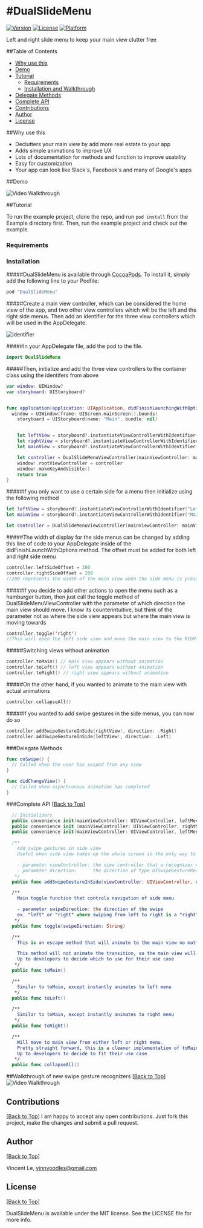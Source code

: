 #DualSlideMenu
================
[![Version](https://img.shields.io/cocoapods/v/DualSlideMenu.svg?style=flat)](http://cocoapods.org/pods/DualSlideMenu)
[![License](https://img.shields.io/cocoapods/l/DualSlideMenu.svg?style=flat)](http://cocoapods.org/pods/DualSlideMenu)
[![Platform](https://img.shields.io/cocoapods/p/DualSlideMenu.svg?style=flat)](http://cocoapods.org/pods/DualSlideMenu)

Left and right slide menu to keep your main view clutter free

##Table of Contents
- [Why use this](#why-use-this) 
- [Demo](#demo) 
- [Tutorial](#tutorial)
  - [Requirements](#requirements)
  - [Installation and Walkthrough](#installation)
- [Delegate Methods](#delegate-methods) 
- [Complete API](#complete-api) 
- [Contributions](#contributions) 
- [Author](#author) 
- [License](#license) 

##Why use this

* Declutters your main view by add more real estate to your app
* Adds simple animations to improve UX
* Lots of documentation for methods and function to improve usability
* Easy for customization
* Your app can look like Slack's, Facebook's and many of Google's apps

##Demo

<img src='images/demo.gif' title='Video Walkthrough' width='' alt='Video Walkthrough' />

##Tutorial

To run the example project, clone the repo, and run `pod install` from the Example directory first. Then, run the example project and check out the example.

### Requirements

### Installation

#####DualSlideMenu is available through [CocoaPods](http://cocoapods.org). To install
it, simply add the following line to your Podfile:

```ruby
pod "DualSlideMenu"
```

#####Create a main view controller, which can be considered the home view of the app, and two other view controllers which will be the left and the right side menus. Then add an identifier for the three view controllers which will be used in the AppDelegate.

![identifier](images/identifier.png)

#####In your AppDelegate file, add the pod to the file. 
  ```swift
  import DualSlideMenu
  ```

#####Then, initialize and add the three view controllers to the container class using the identifers from above

  ```swift
  var window: UIWindow?
  var storyboard: UIStoryboard?


  func application(application: UIApplication, didFinishLaunchingWithOptions launchOptions: [NSObject: AnyObject]?) -> Bool {
    window = UIWindow(frame: UIScreen.mainScreen().bounds)
      storyboard = UIStoryboard(name: "Main", bundle: nil)


      let leftView = storyboard?.instantiateViewControllerWithIdentifier("LeftMenuController")
      let rightView = storyboard?.instantiateViewControllerWithIdentifier("RightMenuController")
      let mainView = storyboard?.instantiateViewControllerWithIdentifier("MainController")

      let controller = DualSlideMenuViewController(mainViewController: mainView!, leftMenuViewController: leftView!, rightMenuViewController: rightView!)
      window!.rootViewController = controller
      window!.makeKeyAndVisible()
      return true
  }

```

#####If you only want to use a certain side for a menu then initialize using the following method 

```swift
let leftView = storyboard?.instantiateViewControllerWithIdentifier("LeftMenuController")
let mainView = storyboard?.instantiateViewControllerWithIdentifier("MainController")

let controller = DualSlideMenuViewController(mainViewController: mainView!, leftMenuViewController: leftView!)

```

#####The width of display for the side menus can be changed by adding this line of code to your AppDelegate inside of the didFinishLaunchWithOptions method. The offset must be added for both left and right side menu

```swift
controller.leftSideOffset = 200
controller.rightSideOffset = 200
//200 represents the width of the main view when the side menu is present
```

#####If you decide to add other actions to open the menu such as a hamburger button, then just call the toggle method of DualSlideMenuViewController with the parameter of which direction the main view should move. I know its counterintuitive, but think of the parameter not as where the side view appears but where the main view is moving towards
```swift
controller.toggle('right')
//This will open the left side view and move the main view to the RIGHT (KEYWORD)
```

#####Switching views without animation
```swift
controller.toMain() // main view appears without animation
controller.toLeft() // left view appears without animation
controller.toRight() // right view appears without animation
```

#####On the other hand, if you wanted to animate to the main view with actual animations
```swift
controller.collapseAll()
```

#####If you wanted to add swipe gestures in the side menus, you can now do so
```swift
controller.addSwipeGestureInSide(rightView!, direction: .Right)
controller.addSwipeGestureInSide(leftView!, direction: .Left)
```

###Delegate Methods

```swift
func onSwipe() {
  // Called when the user has swiped from any view
}

func didChangeView() {
  // Called when asynchronous animation has completed
}
```

###Complete API 
[[Back to Top](#dualslidemenu)]

```swift
  // Initializers
  public convenience init(mainViewController: UIViewController, leftMenuViewController: UIViewController)
  public convenience init (mainViewController: UIViewController, rightMenuViewController: UIViewController)
  public convenience init(mainViewController: UIViewController, leftMenuViewController: UIViewController, rightMenuViewController: UIViewController) 

  /**
    Add swipe gestures in side view
    Useful when side view takes up the whole screen so the only way to navigate to home is with this swipe gesture

    - parameter viewController: the view controller that a recognizer will be added to
    - parameter direction:      the direction of type UISwipeGestureRecognizierDirection
   */
  public func addSwipeGestureInSide(viewController: UIViewController, direction: UISwipeGestureRecognizerDirection)

  /**
    Main toggle function that controls navigation of side menu

    - parameter swipeDirection: the direction of the swipe
    ex. "left" or "right" where swiping from left to right is a "right" swipe
   */
  public func toggle(swipeDirection: String)

  /**
    This is an escape method that will animate to the main view no matter what view the app is currently in

    This method will not animate the transition, so the main view will appear in view instantly
    Up to developers to decide which to use for their use case
   */
  public func toMain()

  /**
    Similar to toMain, except instantly animates to left menu
   */
  public func toLeft()

  /**
    Similar to toMain, except instantly animates to right menu
   */
  public func toRight() 

  /**
    Will move to main view from either left or right menu.
    Pretty straight forward, this is a cleaner implementation of toMain and does include animations
    Up to developers to decide to fit their use case
   */
  public func collapseAll() 

```



##Walkthrough of new swipe gesture recognizers
[[Back to Top](#dualslidemenu)]
<br>
  <img src='images/demo3.gif' title='Video Walkthrough' width='' alt='Video Walkthrough' />

## Contributions
[[Back to Top](#dualslidemenu)]
  I am happy to accept any open contributions. Just fork this project, make the changes and submit a pull request.

## Author
[[Back to Top](#dualslidemenu)]

  Vincent Le, vinnyoodles@gmail.com

## License
[[Back to Top](#dualslidemenu)]

  DualSlideMenu is available under the MIT license. See the LICENSE file for more info.
